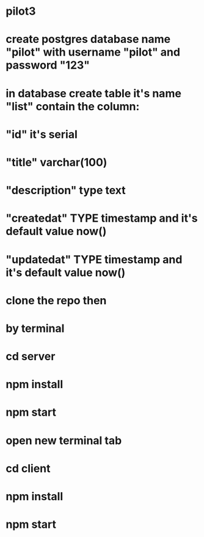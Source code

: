 # pilot3

# create postgres database name "pilot" with username "pilot" and password "123"
# in database create table it's name "list" contain the column:
# "id" it's serial
# "title" varchar(100)
# "description" type text
# "createdat" TYPE timestamp and it's default value now()
# "updatedat" TYPE timestamp and it's default value now()


# clone the repo then
# by terminal
# cd server
# npm install
# npm start 

# open new terminal tab
# cd client
# npm install
# npm start
